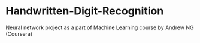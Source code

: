 # Handwritten-Digit-Recognition
Neural network project as a part of Machine Learning course by Andrew NG (Coursera)
